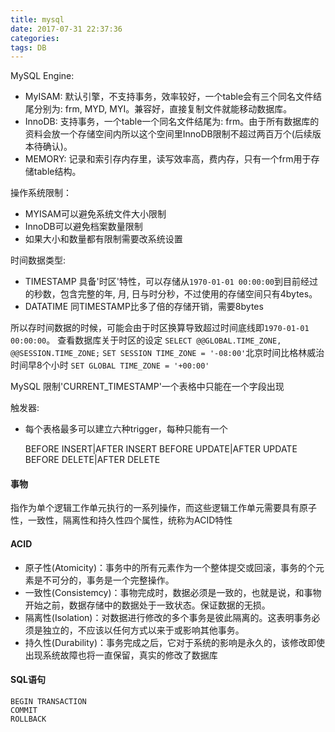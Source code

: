 ```yaml
---
title: mysql
date: 2017-07-31 22:37:36
categories:
tags: DB
---
```

MySQL Engine:

- MyISAM: 默认引擎，不支持事务，效率较好，一个table会有三个同名文件结尾分别为: frm, MYD, MYI。兼容好，直接复制文件就能移动数据库。
- InnoDB: 支持事务，一个table一个同名文件结尾为: frm。由于所有数据库的资料会放一个存储空间内所以这个空间里InnoDB限制不超过两百万个(后续版本待确认)。
- MEMORY: 记录和索引存内存里，读写效率高，费内存，只有一个frm用于存储table结构。


操作系统限制：

- MYISAM可以避免系统文件大小限制
- InnoDB可以避免档案数量限制
- 如果大小和数量都有限制需要改系统设置

时间数据类型:

- TIMESTAMP 具备'时区'特性，可以存储从`1970-01-01 00:00:00`到目前经过的秒数，包含完整的年, 月, 日与时分秒，不过使用的存储空间只有4bytes。
- DATATIME 同TIMESTAMP比多了倍的存储开销，需要8bytes

所以存时间数据的时候，可能会由于时区换算导致超过时间底线即`1970-01-01 00:00:00`。
查看数据库关于时区的设定 `SELECT @@GLOBAL.TIME_ZONE, @@SESSION.TIME_ZONE;`
`SET SESSION TIME_ZONE = '-08:00'`北京时间比格林威治时间早8个小时
`SET GLOBAL TIME_ZONE = '+00:00'`

MySQL 限制'CURRENT_TIMESTAMP'一个表格中只能在一个字段出现

触发器:

- 每个表格最多可以建立六种trigger，每种只能有一个

  BEFORE INSERT|AFTER INSERT
  BEFORE UPDATE|AFTER UPDATE
  BEFORE DELETE|AFTER DELETE

#### 事物
指作为单个逻辑工作单元执行的一系列操作，而这些逻辑工作单元需要具有原子性，一致性，隔离性和持久性四个属性，统称为ACID特性

#### ACID
* 原子性(Atomicity)：事务中的所有元素作为一个整体提交或回滚，事务的个元素是不可分的，事务是一个完整操作。
* 一致性(Consistemcy)：事物完成时，数据必须是一致的，也就是说，和事物开始之前，数据存储中的数据处于一致状态。保证数据的无损。
* 隔离性(Isolation)：对数据进行修改的多个事务是彼此隔离的。这表明事务必须是独立的，不应该以任何方式以来于或影响其他事务。
* 持久性(Durability)：事务完成之后，它对于系统的影响是永久的，该修改即使出现系统故障也将一直保留，真实的修改了数据库

#### SQL语句

    BEGIN TRANSACTION 
    COMMIT 
    ROLLBACK